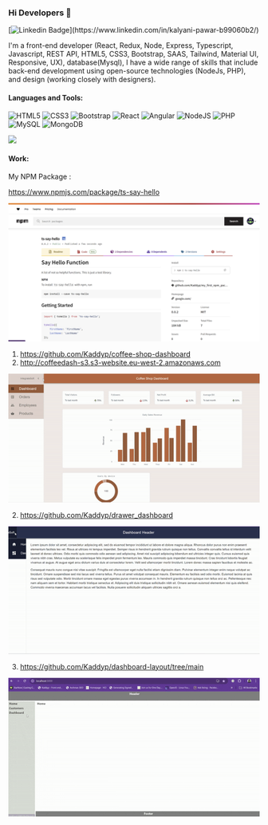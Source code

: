 ### Hi Developers 💖


[![Linkedin Badge](https://img.shields.io/badge/-Kalyani-blue?style=flat-square&logo=Linkedin&logoColor=white&link=[https://www.linkedin.com/in/himanshi-sharma-48236421b/](https://www.linkedin.com/in/kalyani-pawar-b99060b2/))](https://www.linkedin.com/in/kalyani-pawar-b99060b2/)

I'm a front-end developer (React, Redux, Node, Express, Typescript, Javascript, REST API, HTML5, CSS3, Bootstrap, SAAS, Tailwind, Material UI, Responsive, UX), database(Mysql), 
I have a wide range of skills that include back-end development using open-source technologies (NodeJs, PHP), and design (working closely with designers).



<div>
  <h4>Languages and Tools:</h4>
</div>

<img alt="HTML5" src="https://img.shields.io/badge/html5-%23E34F26.svg?style=flat-square&logo=html5&logoColor=white"/> <img alt="CSS3" src="https://img.shields.io/badge/css3-%231572B6.svg?style=flat-square&logo=css3&logoColor=white"/> <img alt="Bootstrap" src="https://img.shields.io/badge/bootstrap-%23563D7C.svg?style=flat-square&logo=bootstrap&logoColor=white"/> <img alt="React" src="https://img.shields.io/badge/react-%2320232a.svg?style=flat-square&logo=react&logoColor=%2361DAFB"/> <img alt="Angular" src="https://img.shields.io/badge/angular-%23DD0031.svg?flat-square&logo=angular&logoColor=white"/> <img alt="NodeJS" src="https://img.shields.io/badge/node.js-%2343853D.svg?style=flat-square&logo=node-dot-js&logoColor=white"/> <img alt="PHP" src="https://img.shields.io/badge/php-%23777BB4.svg?style=flat-square&logo=php&logoColor=white"/>  <img alt="MySQL" src="https://img.shields.io/badge/mysql-%2300f.svg?style=flat-square&logo=mysql&logoColor=white"/> <img alt="MongoDB" src ="https://img.shields.io/badge/MongoDB-%234ea94b.svg?style=flat-square&logo=mongodb&logoColor=white"/>


![](https://activity-graph.herokuapp.com/graph?username=Kalyani&theme=react-dark&area=true)
<!--

Here are some ideas to get you started:

- 🔭 I’m currently working on ...
- 🌱 I’m currently learning ...
- 👯 I’m looking to collaborate on ...
- 🤔 I’m looking for help with ...
- 💬 Ask me about ...
- 📫 How to reach me: ...
- 😄 Pronouns: ...
- ⚡ Fun fact: .....

-->

<div>
  <h4>Work:</h4>
</div>

My NPM Package :

https://www.npmjs.com/package/ts-say-hello
   
![demo](https://github.com/Kaddyp/my_first_npm_package/blob/main/image-1.png) 

1. https://github.com/Kaddyp/coffee-shop-dashboard
2. http://coffeedash-s3.s3-website.eu-west-2.amazonaws.com
   
![demo](https://github.com/Kaddyp/coffee-shop-dashboard/blob/main/Video4.gif) 

2. https://github.com/Kaddyp/drawer_dashboard
   
![demo](https://github.com/Kaddyp/drawer_dashboard/blob/main/Video.gif) 

3. https://github.com/Kaddyp/dashboard-layout/tree/main
   
![demo](https://github.com/Kaddyp/dashboard-layout/blob/main/Video.gif)



